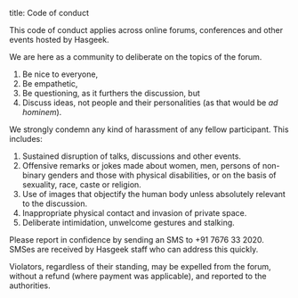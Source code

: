 title: Code of conduct

This code of conduct applies across online forums, conferences and other events hosted by Hasgeek.

We are here as a community to deliberate on the topics of the forum.

1. Be nice to everyone,
2. Be empathetic,
3. Be questioning, as it furthers the discussion, but
4. Discuss ideas, not people and their personalities (as that would be _ad hominem_).

We strongly condemn any kind of harassment of any fellow participant. This includes:

1. Sustained disruption of talks, discussions and other events.
2. Offensive remarks or jokes made about women, men, persons of non-binary genders and those with physical disabilities, or on the basis of sexuality, race, caste or religion.
3. Use of images that objectify the human body unless absolutely relevant to the discussion.
4. Inappropriate physical contact and invasion of private space.
5. Deliberate intimidation, unwelcome gestures and stalking.

Please report in confidence by sending an SMS to +91 7676 33 2020. SMSes are received by Hasgeek staff who can address this quickly.

Violators, regardless of their standing, may be expelled from the forum, without a refund (where payment was applicable), and reported to the authorities.
